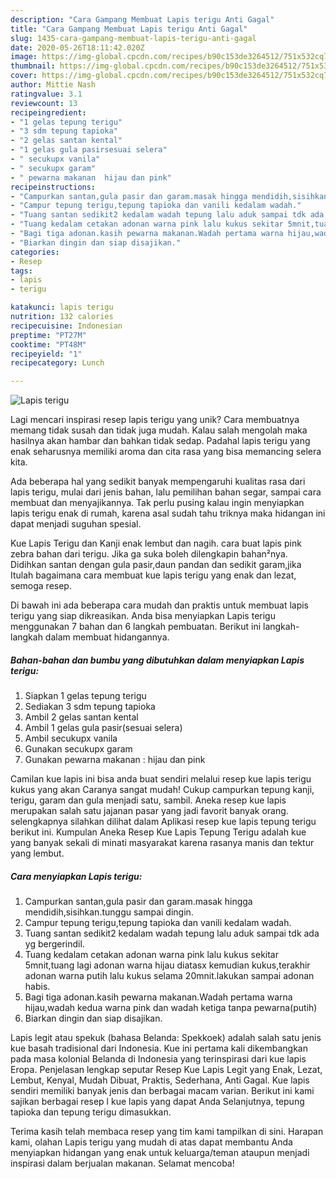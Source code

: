 ```yaml
---
description: "Cara Gampang Membuat Lapis terigu Anti Gagal"
title: "Cara Gampang Membuat Lapis terigu Anti Gagal"
slug: 1435-cara-gampang-membuat-lapis-terigu-anti-gagal
date: 2020-05-26T18:11:42.020Z
image: https://img-global.cpcdn.com/recipes/b90c153de3264512/751x532cq70/lapis-terigu-foto-resep-utama.jpg
thumbnail: https://img-global.cpcdn.com/recipes/b90c153de3264512/751x532cq70/lapis-terigu-foto-resep-utama.jpg
cover: https://img-global.cpcdn.com/recipes/b90c153de3264512/751x532cq70/lapis-terigu-foto-resep-utama.jpg
author: Mittie Nash
ratingvalue: 3.1
reviewcount: 13
recipeingredient:
- "1 gelas tepung terigu"
- "3 sdm tepung tapioka"
- "2 gelas santan kental"
- "1 gelas gula pasirsesuai selera"
- " secukupx vanila"
- " secukupx garam"
- " pewarna makanan  hijau dan pink"
recipeinstructions:
- "Campurkan santan,gula pasir dan garam.masak hingga mendidih,sisihkan.tunggu sampai dingin."
- "Campur tepung terigu,tepung tapioka dan vanili kedalam wadah."
- "Tuang santan sedikit2 kedalam wadah tepung lalu aduk sampai tdk ada yg bergerindil."
- "Tuang kedalam cetakan adonan warna pink lalu kukus sekitar 5mnit,tuang lagi adonan warna hijau diatasx kemudian kukus,terakhir adonan warna putih lalu kukus selama 20mnit.lakukan sampai adonan habis."
- "Bagi tiga adonan.kasih pewarna makanan.Wadah pertama warna hijau,wadah kedua warna pink dan wadah ketiga tanpa pewarna(putih)"
- "Biarkan dingin dan siap disajikan."
categories:
- Resep
tags:
- lapis
- terigu

katakunci: lapis terigu 
nutrition: 132 calories
recipecuisine: Indonesian
preptime: "PT27M"
cooktime: "PT48M"
recipeyield: "1"
recipecategory: Lunch

---
```



![Lapis terigu](https://img-global.cpcdn.com/recipes/b90c153de3264512/751x532cq70/lapis-terigu-foto-resep-utama.jpg)

Lagi mencari inspirasi resep lapis terigu yang unik? Cara membuatnya memang tidak susah dan tidak juga mudah. Kalau salah mengolah maka hasilnya akan hambar dan bahkan tidak sedap. Padahal lapis terigu yang enak seharusnya memiliki aroma dan cita rasa yang bisa memancing selera kita.

Ada beberapa hal yang sedikit banyak mempengaruhi kualitas rasa dari lapis terigu, mulai dari jenis bahan, lalu pemilihan bahan segar, sampai cara membuat dan menyajikannya. Tak perlu pusing kalau ingin menyiapkan lapis terigu enak di rumah, karena asal sudah tahu triknya maka hidangan ini dapat menjadi suguhan spesial.

Kue Lapis Terigu dan Kanji enak lembut dan nagih. cara buat lapis pink zebra bahan dari terigu. Jika ga suka boleh dilengkapin bahan²nya. Didihkan santan dengan gula pasir,daun pandan dan sedikit garam,jika Itulah bagaimana cara membuat kue lapis terigu yang enak dan lezat, semoga resep.


Di bawah ini ada beberapa cara mudah dan praktis untuk membuat lapis terigu yang siap dikreasikan. Anda bisa menyiapkan Lapis terigu menggunakan 7 bahan dan 6 langkah pembuatan. Berikut ini langkah-langkah dalam membuat hidangannya.

<!--inarticleads1-->

##### Bahan-bahan dan bumbu yang dibutuhkan dalam menyiapkan Lapis terigu:

1. Siapkan 1 gelas tepung terigu
1. Sediakan 3 sdm tepung tapioka
1. Ambil 2 gelas santan kental
1. Ambil 1 gelas gula pasir(sesuai selera)
1. Ambil  secukupx vanila
1. Gunakan  secukupx garam
1. Gunakan  pewarna makanan : hijau dan pink


Camilan kue lapis ini bisa anda buat sendiri melalui resep kue lapis terigu kukus yang akan Caranya sangat mudah! Cukup campurkan tepung kanji, terigu, garam dan gula menjadi satu, sambil. Aneka resep kue lapis merupakan salah satu jajanan pasar yang jadi favorit banyak orang. selengkapnya silahkan dilihat dalam Aplikasi resep kue lapis tepung terigu berikut ini. Kumpulan Aneka Resep Kue Lapis Tepung Terigu adalah kue yang banyak sekali di minati masyarakat karena rasanya manis dan tektur yang lembut. 

<!--inarticleads2-->

##### Cara menyiapkan Lapis terigu:

1. Campurkan santan,gula pasir dan garam.masak hingga mendidih,sisihkan.tunggu sampai dingin.
1. Campur tepung terigu,tepung tapioka dan vanili kedalam wadah.
1. Tuang santan sedikit2 kedalam wadah tepung lalu aduk sampai tdk ada yg bergerindil.
1. Tuang kedalam cetakan adonan warna pink lalu kukus sekitar 5mnit,tuang lagi adonan warna hijau diatasx kemudian kukus,terakhir adonan warna putih lalu kukus selama 20mnit.lakukan sampai adonan habis.
1. Bagi tiga adonan.kasih pewarna makanan.Wadah pertama warna hijau,wadah kedua warna pink dan wadah ketiga tanpa pewarna(putih)
1. Biarkan dingin dan siap disajikan.


Lapis legit atau spekuk (bahasa Belanda: Spekkoek) adalah salah satu jenis kue basah tradisional dari Indonesia. Kue ini pertama kali dikembangkan pada masa kolonial Belanda di Indonesia yang terinspirasi dari kue lapis Eropa. Penjelasan lengkap seputar Resep Kue Lapis Legit yang Enak, Lezat, Lembut, Kenyal, Mudah Dibuat, Praktis, Sederhana, Anti Gagal. Kue lapis sendiri memiliki banyak jenis dan berbagai macam varian. Berikut ini kami sajikan berbagai resep l kue lapis yang dapat Anda Selanjutnya, tepung tapioka dan tepung terigu dimasukkan. 

Terima kasih telah membaca resep yang tim kami tampilkan di sini. Harapan kami, olahan Lapis terigu yang mudah di atas dapat membantu Anda menyiapkan hidangan yang enak untuk keluarga/teman ataupun menjadi inspirasi dalam berjualan makanan. Selamat mencoba!
